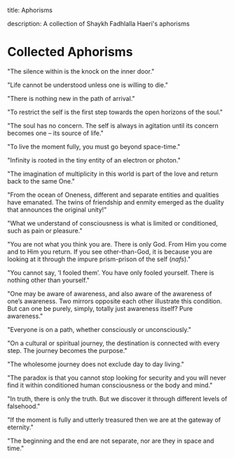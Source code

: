 title: Aphorisms

description: A collection of Shaykh Fadhlalla Haeri's aphorisms

# Collected Aphorisms

"The silence within is the knock on the inner door."

"Life cannot be understood unless one is willing to die."

"There is nothing new in the path of arrival."

"To restrict the self is the first step towards the open horizons of the soul."

"The soul has no concern. The self is always in agitation until its concern becomes one – its source of life."

"To live the moment fully, you must go beyond space-time."

"Infinity is rooted in the tiny entity of an electron or photon."

"The imagination of multiplicity in this world is part of the love and return back to the same One."

"From the ocean of Oneness, different and separate entities and qualities have emanated. The twins of friendship and enmity emerged as the duality that announces the original unity!"

"What we understand of consciousness is what is limited or conditioned, such as pain or pleasure."

"You are not what you think you are. There is only God. From Him you come and to Him you return. If you see other-than-God, it is because you are looking at it through the impure prism-prison of the self (_nafs_)."

"You cannot say, ‘I fooled them’. You have only fooled yourself. There is nothing other than yourself."

"One may be aware of awareness, and also aware of the awareness of one’s awareness. Two mirrors opposite each other illustrate this condition. But can one be purely, simply, totally just awareness itself? Pure awareness."

"Everyone is on a path, whether consciously or unconsciously."

"On a cultural or spiritual journey, the destination is connected with every step. The journey becomes the purpose."

"The wholesome journey does not exclude day to day living."

"The paradox is that you cannot stop looking for security and you will never find it within conditioned human consciousness or the body and mind."

"In truth, there is only the truth. But we discover it through different levels of falsehood."

"If the moment is fully and utterly treasured then we are at the gateway of eternity."

"The beginning and the end are not separate, nor are they in space and time."